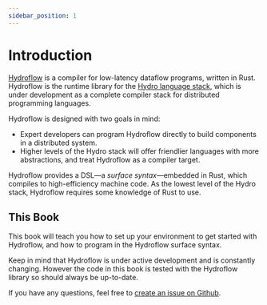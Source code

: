 ```yaml
---
sidebar_position: 1
---
```


# Introduction

[Hydroflow](https://github.com/hydro-project/hydroflow) is a compiler for low-latency 
dataflow programs, written in Rust. Hydroflow is the runtime library for the 
[Hydro language stack](./ecosystem.md), which is under development
as a complete compiler stack for distributed programming languages. 

Hydroflow is designed with two goals in mind:
- Expert developers can program Hydroflow directly to build components in a distributed system.
- Higher levels of the Hydro stack will offer friendlier languages with more abstractions, and treat Hydroflow as a compiler target.


Hydroflow provides a DSL—a *surface syntax*—embedded in Rust, which compiles to high-efficiency machine code. 
As the lowest level of the Hydro stack, Hydroflow
requires some knowledge of Rust to use. 
## This Book
This book will teach you how to set up your environment to get started with Hydroflow, and how to program in the Hydroflow surface syntax.

Keep in mind that Hydroflow is under active development and is constantly
changing. However the code in this book is tested with the Hydroflow library so should always be up-to-date.

If you have any questions, feel free to [create an issue on Github](https://github.com/hydro-project/hydroflow/issues/new).
